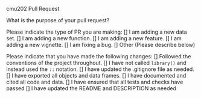 cmu202 Pull Request

What is the purpose of your pull request?

Please indicate the type of PR you are making:
[] I am adding a new data set.
[] I am adding a new function.
[] I am adding a new feature.
[] I am adding a new vignette.
[] I am fixing a bug.
[] Other (Please describe below)

Please indicate that you have made the following changes:
[] Followed the conventions of the project throughout.
[] I have not called `library()` and instead used the `::` notation.
[] I have updated the .gitignore file as needed.
[] I have exported all objects and data frames.
[] I have documented and cited all code and data.
[] I have ensured that all tests and checks have passed
[] I have updated the README and DESCRIPTION as needed
